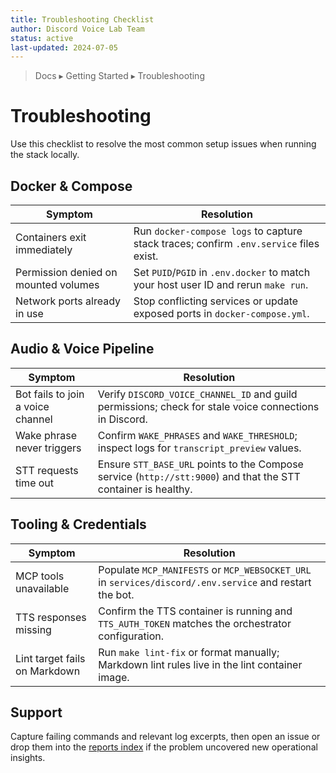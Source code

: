```yaml
---
title: Troubleshooting Checklist
author: Discord Voice Lab Team
status: active
last-updated: 2024-07-05
---
```


<!-- markdownlint-disable-next-line MD041 -->
> Docs ▸ Getting Started ▸ Troubleshooting

# Troubleshooting

Use this checklist to resolve the most common setup issues when running the stack locally.

## Docker & Compose

| Symptom | Resolution |
| --- | --- |
| Containers exit immediately | Run `docker-compose logs` to capture stack traces; confirm `.env.service` files exist. |
| Permission denied on mounted volumes | Set `PUID`/`PGID` in `.env.docker` to match your host user ID and rerun `make run`. |
| Network ports already in use | Stop conflicting services or update exposed ports in `docker-compose.yml`. |

## Audio & Voice Pipeline

| Symptom | Resolution |
| --- | --- |
| Bot fails to join a voice channel | Verify `DISCORD_VOICE_CHANNEL_ID` and guild permissions; check for stale voice connections in Discord. |
| Wake phrase never triggers | Confirm `WAKE_PHRASES` and `WAKE_THRESHOLD`; inspect logs for `transcript_preview` values. |
| STT requests time out | Ensure `STT_BASE_URL` points to the Compose service (`http://stt:9000`) and that the STT container is healthy. |

## Tooling & Credentials

| Symptom | Resolution |
| --- | --- |
| MCP tools unavailable | Populate `MCP_MANIFESTS` or `MCP_WEBSOCKET_URL` in `services/discord/.env.service` and restart the bot. |
| TTS responses missing | Confirm the TTS container is running and `TTS_AUTH_TOKEN` matches the orchestrator configuration. |
| Lint target fails on Markdown | Run `make lint-fix` or format manually; Markdown lint rules live in the lint container image. |

## Support

Capture failing commands and relevant log excerpts, then open an issue or drop them into the
[reports index](../reports/README.md) if the problem uncovered new operational insights.
